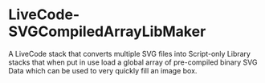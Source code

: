# LiveCode-SVGCompiledArrayLibMaker
A LiveCode stack that converts multiple SVG files into Script-only Library stacks that when put in use load a global array of pre-compiled binary SVG Data which can be used to very quickly fill an image box.
